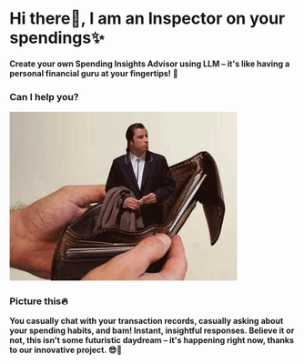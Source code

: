 <p>
  <h1 align="left"><b>Hi there👋, I am an Inspector on your spendings✨</b></h1>
</p>
<a align="left"><b>Create your own Spending Insights Advisor using LLM – it's like having a personal financial guru at your fingertips! 🚀</b></a>


### Can I help you?
<img align="top center" alt="GIF" src="https://github.com/DJJamsran/images/blob/main/fzoM.gif" width="400"/>


### Picture this🔥
<a align="left"><b>You casually chat with your transaction records, casually asking about your spending habits, and bam! Instant, insightful responses. Believe it or not, this isn't some futuristic daydream – it's happening right now, thanks to our innovative project. 😎💸</b></a>

